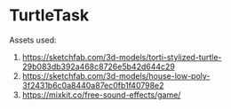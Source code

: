 # TurtleTask
Assets used:
1. https://sketchfab.com/3d-models/torti-stylized-turtle-29b083db392a468c8726e5b42d644c29
2. https://sketchfab.com/3d-models/house-low-poly-3f2431b6c0a8440a87ec0fb1f40798e2
3. https://mixkit.co/free-sound-effects/game/
